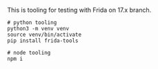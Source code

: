This is tooling for testing with Frida on 17.x branch.

```
# python tooling
python3 -m venv venv
source venv/bin/activate
pip install frida-tools

# node tooling
npm i
```
